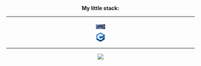 <center><b>Мy little stack:</b>
    <hr>
    <div class="container">
        <div id="con1"><img height="5%" width="5%" src='https://github.com/devicons/devicon/blob/master/icons/php/php-original.svg'></div>
        <div id="con2"><img height="5%" width="5%" src='https://github.com/devicons/devicon/blob/master/icons/cplusplus/cplusplus-original.svg'></div>
        <div id="con3"></div>
    </div>
    <hr>
    <picture>
    <source 
      srcset="https://github-readme-stats.vercel.app/api?username=karushcode&show_icons=true&theme=dark"
      media="(prefers-color-scheme: dark)"
    />
    <source
      srcset="https://github-readme-stats.vercel.app/api?username=karushcode&show_icons=true"
      media="(prefers-color-scheme: light), (prefers-color-scheme: no-preference)"
    />
    <img src="https://github-readme-stats.vercel.app/api?username=karushcode&show_icons=true" />
    </picture>

